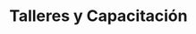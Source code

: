 ---
title: "Talleres y Capacitación"
description: "Capacitación empresarial especializada en temas fiscales y contables. Talleres presenciales y en línea diseñados para actualizar conocimientos, mejorar cumplimiento fiscal y optimizar procesos financieros de tu equipo."
shortDescription: "Capacitación empresarial en temas fiscales y contables. Talleres presenciales y en línea para tu equipo."
icon: "🎓"
price: 2800
priceNote: "desde"
deliveryTime: "Según calendario"
badge: "Conocimiento Práctico"
featured: false
heroImage: "/images/servicios/talleres-capacitacion.jpg"
ctaText: "Ver Calendario de Talleres"
ctaUrl: "/talleres"
secondaryCtaText: "Solicitar Taller In-Company"
secondaryCtaUrl: "#contacto"

benefits:
  - title: "Conocimiento Actualizado"
    description: "Contenido siempre al día con las últimas reformas fiscales, criterios del SAT y mejores prácticas contables."
    icon: "📚"
  - title: "Enfoque Práctico"
    description: "Metodología basada en casos reales y ejercicios prácticos que puedes aplicar inmediatamente en tu empresa."
    icon: "🛠️"
  - title: "Instructores Expertos"
    description: "Facilitadores con amplia experiencia profesional que combinan conocimiento teórico con aplicación práctica."
    icon: "👨‍🏫"
  - title: "Materiales Completos"
    description: "Todos nuestros talleres incluyen material didáctico, ejercicios, plantillas y recursos digitales para implementación."
    icon: "📋"
  - title: "Seguimiento Post-Capacitación"
    description: "Sesión de resolución de dudas posterior al taller para asegurar la correcta aplicación de lo aprendido."
    icon: "🤔"

process:
  - title: "Diagnóstico de Necesidades"
    description: "Identificamos las áreas específicas de conocimiento que requiere tu equipo mediante evaluación previa."
    icon: "🔍"
  - title: "Diseño del Programa"
    description: "Adaptamos el contenido del taller a tus necesidades específicas y al nivel de conocimiento de los participantes."
    icon: "✏️"
  - title: "Preparación de Materiales"
    description: "Desarrollamos materiales personalizados, casos prácticos y ejercicios relevantes para tu industria y operación."
    icon: "📝"
  - title: "Impartición del Taller"
    description: "Facilitamos la capacitación en formato presencial, virtual o híbrido según tus preferencias."
    icon: "👨‍🏫"
  - title: "Evaluación de Aprendizaje"
    description: "Aplicamos evaluaciones para medir la asimilación de conocimientos y detectar áreas de refuerzo."
    icon: "📊"
  - title: "Sesión de Seguimiento"
    description: "Realizamos una sesión posterior para resolver dudas surgidas en la aplicación práctica de lo aprendido."
    icon: "🔄"

requirements:
  - "Para talleres en línea: Acceso a internet estable y equipo con cámara y micrófono"
  - "Para talleres presenciales: Espacio adecuado con proyector o pantalla"
  - "Información sobre perfil de los participantes (roles, nivel de conocimiento)"
  - "Casos específicos o problemáticas a abordar (para personalización)"
  - "Mínimo de 5 participantes por grupo (talleres grupales)"
  - "Pre-registro de asistentes en nuestra plataforma educativa"

deliverables:
  - "Manual digital o impreso del taller"
  - "Presentaciones y material audiovisual utilizado"
  - "Plantillas y herramientas prácticas en formato editable"
  - "Ejercicios y casos prácticos resueltos"
  - "Certificado de participación para asistentes"
  - "Informe de evaluación y recomendaciones post-taller"
  - "Acceso a plataforma de recursos por 30 días"

relatedServices:
  - "planeacion-fiscal-estrategica"
  - "declaracion-anual-personas-fisicas"
  - "cambio-regimen-fiscal"
  - "opinion-cumplimiento-fiscal"
  - "regularizacion-fiscal"

faqs:
  - question: "¿Qué temas de capacitación ofrecen actualmente?"
    answer: "Nuestro catálogo incluye talleres en cuatro categorías principales: 1) Cumplimiento Fiscal (Reforma Fiscal, Facturación Electrónica 4.0, Declaraciones Anuales, etc.), 2) Contabilidad Práctica (Contabilidad para No Contadores, Nómina y Prestaciones, Contabilidad Electrónica), 3) Optimización Fiscal (Deducciones Personales y Empresariales, Estímulos Fiscales, Planeación Fiscal Legal), y 4) Tecnología Fiscal (Herramientas Digitales para Contabilidad, Automatización de Procesos Fiscales). Regularmente actualizamos nuestro catálogo según las reformas y necesidades del mercado."
  - question: "¿Pueden impartir talleres personalizados para mi empresa?"
    answer: "Absolutamente. Los talleres In-Company son una de nuestras especialidades. El proceso inicia con una evaluación de necesidades específicas de tu organización, seguido por el diseño de contenido a medida que aborde tus retos particulares. Adaptamos la duración, profundidad y enfoque según el perfil de tus colaboradores y los objetivos de aprendizaje. Estos talleres pueden realizarse en tus instalaciones o en modalidad virtual exclusiva para tu equipo."
  - question: "¿Cuál es la duración típica de los talleres?"
    answer: "Ofrecemos formatos flexibles que se adaptan a diferentes necesidades: 1) Seminarios intensivos de medio día (4 horas) para temas específicos y puntuales, 2) Talleres completos de un día (8 horas) para cubrir temas con mayor profundidad, 3) Programas extendidos de 2-3 días para capacitación integral, y 4) Programas modulares semanales o quincenales para aprendizaje progresivo sin impactar significativamente las operaciones diarias. La duración óptima dependerá del tema, profundidad requerida y disponibilidad de los participantes."
  - question: "¿Cómo se realizan los talleres en línea?"
    answer: "Nuestros talleres virtuales utilizan plataformas interactivas profesionales que permiten una experiencia de aprendizaje dinámica. Combinamos: 1) Sesiones en vivo con instructores mediante videoconferencia, 2) Ejercicios prácticos individuales y grupales, 3) Materiales digitales descargables, 4) Foros de discusión para resolver dudas, y 5) Evaluaciones en línea para medir el aprendizaje. Utilizamos herramientas como breakout rooms, pizarras colaborativas y encuestas en tiempo real para mantener la participación activa. Todos los talleres quedan grabados para consulta posterior durante el periodo de acceso a la plataforma."
  - question: "¿Ofrecen descuentos para grupos grandes o múltiples talleres?"
    answer: "Sí, contamos con una estructura de descuentos escalonados: para grupos de 10-15 participantes aplicamos un 10% de descuento, para grupos de 16-25 personas un 15%, y para grupos mayores a 25 personas un 20%. Adicionalmente, si contratas un paquete de múltiples talleres (3 o más) durante el mismo año fiscal, podemos ofrecer descuentos adicionales del 5-15% dependiendo del volumen total. También ofrecemos tarifas preferenciales para instituciones educativas, asociaciones profesionales y organizaciones sin fines de lucro."
  - question: "¿Los talleres tienen algún tipo de certificación o validez oficial?"
    answer: "Nuestros talleres cuentan con valor curricular y entregamos certificados de participación y/o aprobación según corresponda. Si bien no son certificaciones con validez oficial ante la SEP, son reconocidos en el ámbito profesional como actualización especializada. Para empresas, nuestros talleres pueden ser registrados como capacitación fiscal-contable ante la STPS para cumplir con requisitos de capacitación continua. Algunos de nuestros programas específicos están avalados por colegios de contadores y asociaciones profesionales con las que mantenemos convenios de colaboración."

testimonials:
  - quote: "El taller de Reforma Fiscal 2025 fue exactamente lo que necesitábamos. Explicaciones claras, ejemplos prácticos y la posibilidad de resolver dudas específicas de nuestra industria. Todo nuestro departamento contable está ahora actualizado y preparado."
    author: "Claudia Ramírez"
    position: "Directora Financiera"
    company: "Grupo Industrial Mexicano"
  - quote: "Contratamos el taller de Facturación Electrónica 4.0 cuando nos sentíamos abrumados por los nuevos requisitos. La metodología práctica y el seguimiento posterior nos permitieron implementar los cambios sin contratiempos. Altamente recomendable."
    author: "Ernesto Valdez"
    position: "Gerente Administrativo"
    company: "Distribuidora Nacional de Alimentos"
  - quote: "Como emprendedor, el taller de 'Contabilidad para No Contadores' me dio exactamente las herramientas que necesitaba para entender y supervisar eficazmente las finanzas de mi negocio sin depender totalmente de terceros. Excelente inversión."
    author: "Sofía Hernández"
    position: "Fundadora & CEO"
    company: "EcoSoluciones Sustentables"

seoTitle: "Talleres y Capacitación Fiscal-Contable | Cursos Empresariales Especializados"
seoDescription: "Capacitación profesional en temas fiscales y contables. Talleres presenciales y virtuales con enfoque práctico para empresas, contadores y administrativos."
seoKeywords: ["talleres fiscales", "capacitación contable", "cursos SAT", "actualización fiscal", "talleres empresariales", "capacitación facturación electrónica", "cursos para contadores", "reforma fiscal", "talleres in-company", "contabilidad para no contadores"]
---